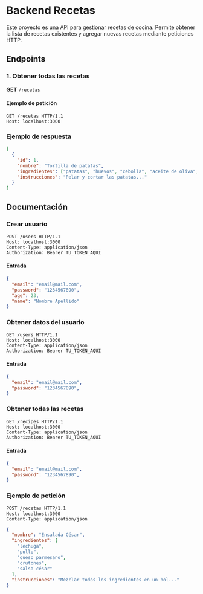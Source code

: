 # Backend Recetas

Este proyecto es una API para gestionar recetas de cocina. Permite obtener la lista de recetas existentes y agregar nuevas recetas mediante peticiones HTTP.

## Endpoints

### 1. Obtener todas las recetas

**GET** `/recetas`

#### Ejemplo de petición

```http
GET /recetas HTTP/1.1
Host: localhost:3000
```

### Ejemplo de respuesta

```json
[
  {
    "id": 1,
    "nombre": "Tortilla de patatas",
    "ingredientes": ["patatas", "huevos", "cebolla", "aceite de oliva", "sal"],
    "instrucciones": "Pelar y cortar las patatas..."
  }
]
```

## Documentación

### Crear usuario
```http
POST /users HTTP/1.1
Host: localhost:3000
Content-Type: application/json
Authorization: Bearer TU_TOKEN_AQUI
```
#### Entrada
```json
{
  "email": "email@mail.com",
  "password": "1234567890",
  "age": 23,
  "name": "Nombre Apellido"
}
```

### Obtener datos del usuario
```http
GET /users HTTP/1.1
Host: localhost:3000
Content-Type: application/json
Authorization: Bearer TU_TOKEN_AQUI
```
#### Entrada
```json
{
  "email": "email@mail.com",
  "password": "1234567890",
}
```
### Obtener todas las recetas
```http
GET /recipes HTTP/1.1
Host: localhost:3000
Content-Type: application/json
Authorization: Bearer TU_TOKEN_AQUI
```
#### Entrada
```json
{
  "email": "email@mail.com",
  "password": "1234567890",
}
```
### Ejemplo de petición

```http
POST /recetas HTTP/1.1
Host: localhost:3000
Content-Type: application/json
```

```json
{
  "nombre": "Ensalada César",
  "ingredientes": [
    "lechuga",
    "pollo",
    "queso parmesano",
    "crutones",
    "salsa césar"
  ],
  "instrucciones": "Mezclar todos los ingredientes en un bol..."
}
```
